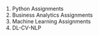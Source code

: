 1. Python Assignments
2. Business Analytics Assignments
3. Machine Learning Assignments
4. DL-CV-NLP
